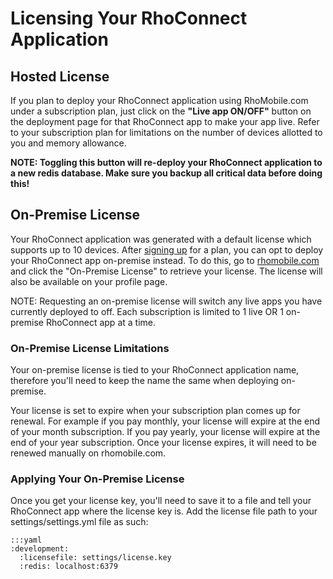 # Licensing Your RhoConnect Application

## Hosted License
If you plan to deploy your RhoConnect application using RhoMobile.com under a subscription plan, just click on the **"Live app ON/OFF"** button on the deployment page for that RhoConnect app to make your app live. Refer to your subscription plan for limitations on the number of devices allotted to you and memory allowance.

**NOTE: Toggling this button will re-deploy your RhoConnect application to a new redis database.  Make sure you __backup all critical data__ before doing this!**

## On-Premise License
Your RhoConnect application was generated with a default license which supports up to 10 devices.  After [signing up](http://rhomobile.com/rhopricing.html) for a plan, you can opt to deploy your RhoConnect app on-premise instead. To do this, go to [rhomobile.com](http://rhomobile.com/index.html) and click the "On-Premise License" to retrieve your license. The license will also be available on your profile page.

NOTE: Requesting an on-premise license will switch any live apps you have currently deployed to off. Each subscription is limited to 1 live OR 1 on-premise RhoConnect app at a time.

### On-Premise License Limitations
Your on-premise license is tied to your RhoConnect application name, therefore you'll need to keep the name the same when deploying on-premise.

Your license is set to expire when your subscription plan comes up for renewal. For example if you pay monthly, your license will expire at the end of your month subscription. If you pay yearly, your license will expire at the end of your year subscription. Once your license expires, it will need to be renewed manually on rhomobile.com.

### Applying Your On-Premise License
Once you get your license key, you'll need to save it to a file and tell your RhoConnect app where the license key is. Add the license file path to your settings/settings.yml file as such:

	:::yaml
    :development:
      :licensefile: settings/license.key
      :redis: localhost:6379